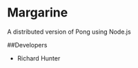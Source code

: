 Margarine
=========

A distributed version of Pong using Node.js


##Developers

* Richard Hunter




